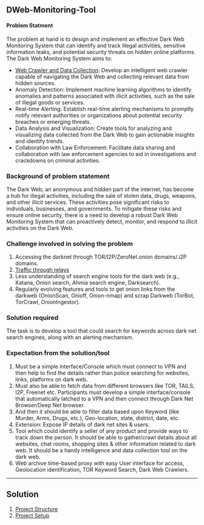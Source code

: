 ## DWeb-Monitoring-Tool

#### Problem Statment
 The problem at hand is to design and implement an effective Dark Web Monitoring System that can identify and track illegal activities, sensitive information leaks, and potential security threats on hidden online platforms. The Dark Web Monitoring System aims to:

* [Web Crawler and Data Collection](/docs/web-crawling.md): Develop an intelligent web crawler capable of navigating the Dark Web and collecting relevant data from hidden sources.
* Anomaly Detection: Implement machine learning algorithms to identify anomalies and patterns associated with illicit activities, such as the sale of illegal goods or services.
* Real-time Alerting: Establish real-time alerting mechanisms to promptly notify relevant authorities or organizations about potential security breaches or emerging threats.
* Data Analysis and Visualization: Create tools for analyzing and visualizing data collected from the Dark Web to gain actionable insights and identify trends.
* Collaboration with Law Enforcement: Facilitate data sharing and collaboration with law enforcement agencies to aid in investigations and crackdowns on criminal activities.

### Background of problem statement
The Dark Web, an anonymous and hidden part of the internet, has become a hub for illegal activities, including the sale of stolen data, drugs, weapons, and other illicit services. These activities pose significant risks to individuals, businesses, and governments. To mitigate these risks and ensure online security, there is a need to develop a robust Dark Web Monitoring System that can proactively detect, monitor, and respond to illicit activities on the Dark Web.

### Challenge involved in solving the problem

  1. Accessing the darknet through TOR/I2P/ZeroNet.onion domains/.i2P domains.
  2. [Traffic through relays](/docs/Tor-relay.md)
  3.  Less understanding of search engine tools for the dark web (e.g., Katana, Onion search, Ahmia search engine, Darksearch).
  4.  Regularly evolving features and tools to get onion links from the darkweb (OnionScan, Onioff, Onion-nmap) and scrap Darkweb (TorBot, TorCrawl, OnionIngestor).

### Solution required
The task is to develop a tool that could search for keywords across dark net search engines, along with an alerting mechanism.

### Expectation from the solution/tool
1. Must be a simple interface/Console which must connect to VPN and then help to find the details rather than police searching for websites, links, platforms on dark web.
2. Must also be able to fetch data from different browsers like TOR, TAILS, I2P, Freenet etc. Participants must develop a simple interface/console that automatically latched to a VPN and then connect through Dark Net Browser/Deep Net browser.
3. And then it should be able to filter data based upon Keyword (like Murder, Arms, Drugs, etc.), Geo-location, state, district, date, etc.
4. Extension: Expose IP details of dark net sites & users.
5. Tool which could identify a seller of any product and provide ways to track down the person. It should be able to gather/crawl details about all websites, chat rooms, shopping sites & other information related to dark web. It should be a handy intelligence and data collection tool on the dark web.
6. Web archive time-based proxy with easy User interface for access, Geolocation identification, TOR Keyword Search, Dark Web Crawlers. 

---
## Solution

1. [Project Structure](/doc/modified_structure.md)
2. [Project Setup](/doc/project_setup.md) 
